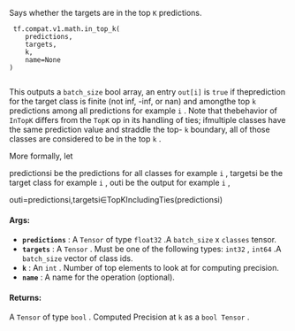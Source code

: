 

Says whether the targets are in the top  `K`  predictions.

```
 tf.compat.v1.math.in_top_k(
    predictions,
    targets,
    k,
    name=None
)
 
```

This outputs a  `batch_size`  bool array, an entry  `out[i]`  is  `true`  if theprediction for the target class is finite (not inf, -inf, or nan) and amongthe top  `k`  predictions among all predictions for example  `i` . Note that thebehavior of  `InTopK`  differs from the  `TopK`  op in its handling of ties; ifmultiple classes have the same prediction value and straddle the top- `k` boundary, all of those classes are considered to be in the top  `k` .

More formally, let

predictionsi be the predictions for all classes for example  `i` ,  targetsi be the target class for example  `i` ,  outi be the output for example  `i` ,


outi=predictionsi,targetsi∈TopKIncludingTies(predictionsi)


#### Args:
- **`predictions`** : A  `Tensor`  of type  `float32` .A  `batch_size`  x  `classes`  tensor.
- **`targets`** : A  `Tensor` . Must be one of the following types:  `int32` ,  `int64` .A  `batch_size`  vector of class ids.
- **`k`** : An  `int` . Number of top elements to look at for computing precision.
- **`name`** : A name for the operation (optional).


#### Returns:
A  `Tensor`  of type  `bool` . Computed Precision at  `k`  as a  `bool Tensor` .

